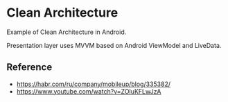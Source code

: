 # Clean Architecture
Example of Clean Architecture in Android.

Presentation layer uses MVVM based on Android ViewModel and LiveData.

## Reference
* https://habr.com/ru/company/mobileup/blog/335382/
* https://www.youtube.com/watch?v=ZOIuKFLwJzA